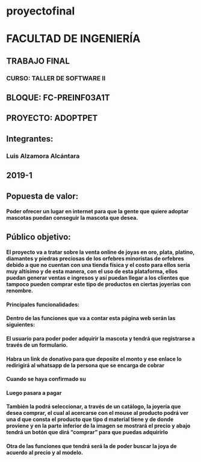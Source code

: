 # proyectofinal

# FACULTAD DE INGENIERÍA
 
## TRABAJO FINAL
 
### CURSO: TALLER DE SOFTWARE II
## BLOQUE: FC-PREINF03A1T


## PROYECTO: ADOPTPET


## Integrantes:
###	Luis Alzamora Alcántara


## 2019-1


## Popuesta de valor:
#### Poder ofrecer un lugar en internet para que la gente que quiere adoptar mascotas puedan conseguir la mascota que desea.

## Público objetivo:
 

#### El proyecto va a tratar sobre la venta online de joyas en oro, plata, platino, diamantes y piedras preciosas de los orfebres minoristas de orfebres debido a que no cuentan con una tienda física y el costo para ellos sería muy altísimo y de esta manera, con el uso de esta plataforma, ellos puedan generar ventas e ingresos y así puedan llegar a los clientes que tampoco pueden comprar este tipo de productos en ciertas joyerías con renombre.


#### Principales   funcionalidades:
#### Dentro de las funciones que va a contar esta página web serán las siguientes:

#### El usuario para poder poder adquirir la mascota y tendrá que registrarse a través de un formulario.
 
#### Habra un link de donativo para que deposite el monto y ese enlace lo redirigirá  al whatsapp de la persona que se encarga de cobrar

#### Cuando se haya confirmado su 
#### Luego pasara a pagar 

#### También la podrá seleccionar, a través de un catálogo, la joyería que desea comprar, el cual al acercarse con el mouse al producto podrá ver una d que consta el producto que tipo d material tiene y de donde proviene y en la parte inferior de la imagen se mostrará el precio y abajo tendrá un botón que dirá “comprar” para que puedas adquirirlo
#### Otra de las funciones que tendrá será la de poder buscar la joya de acuerdo al precio y al modelo.
